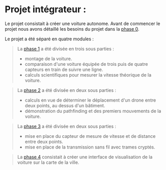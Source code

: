 # Projet intégrateur :

Le projet consistait à créer une voiture autonome. Avant de commencer le projet nous avons détaillé les besoins du projet dans la [phase 0](https://github.com/Scordragours/Projet-Integrateur/tree/master/Phase_0).

Le projet a été séparé en quatre modules :
> La [phase 1](https://github.com/Scordragours/Projet-Integrateur/tree/master/Phase_1) a été divisée en trois sous parties :
> - montage de la voiture.
> - comparaison d'une voiture équipée de trois puis de quatre capteurs en train de suivre une ligne.
> - calculs scientifiques pour mesurer la vitesse théorique de la voiture.

> La [phase 2](https://github.com/Scordragours/Projet-Integrateur/tree/master/Phase_2) a été divisée en deux sous parties :
> - calculs en vue de déterminer le déplacement d'un drone entre deux points, au dessus d'un bâtiment.
> - démonstration du pathfinding et des premiers mouvements de la voiture.

> La [phase 3](https://github.com/Scordragours/Projet-Integrateur/tree/master/Phase_3) a été divisée en deux sous parties :
> - mise en place du capteur de mesure de vitesse et de distance entre deux points.
> - mise en place de la transmission sans fil avec trames cryptés.

> La [phase 4](https://github.com/Scordragours/Projet-Integrateur/tree/master/Phase_4) consistait à créer une interface de visualisation de la voiture sur la carte de la ville.

